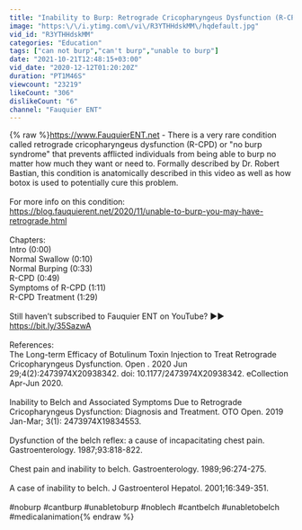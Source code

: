 ```yaml
---
title: "Inability to Burp: Retrograde Cricopharyngeus Dysfunction (R-CPD)"
image: "https:\/\/i.ytimg.com\/vi\/R3YTHHdskMM\/hqdefault.jpg"
vid_id: "R3YTHHdskMM"
categories: "Education"
tags: ["can not burp","can't burp","unable to burp"]
date: "2021-10-21T12:48:15+03:00"
vid_date: "2020-12-12T01:20:20Z"
duration: "PT1M46S"
viewcount: "23219"
likeCount: "306"
dislikeCount: "6"
channel: "Fauquier ENT"
---
```

{% raw %}<a rel="nofollow" target="blank" href="https://www.FauquierENT.net">https://www.FauquierENT.net</a> - There is a very rare condition called retrograde cricopharyngeus dysfunction (R-CPD) or &quot;no burp syndrome&quot; that prevents afflicted individuals from being able to burp no matter how much they want or need to. Formally described by Dr. Robert Bastian, this condition is anatomically described in this video as well as how botox is used to potentially cure this problem.<br /><br />For more info on this condition:<br /><a rel="nofollow" target="blank" href="https://blog.fauquierent.net/2020/11/unable-to-burp-you-may-have-retrograde.html">https://blog.fauquierent.net/2020/11/unable-to-burp-you-may-have-retrograde.html</a><br /><br />Chapters:<br />Intro (0:00)<br />Normal Swallow (0:10)<br />Normal Burping (0:33)<br />R-CPD (0:49)<br />Symptoms of R-CPD (1:11)<br />R-CPD Treatment (1:29)<br /><br />Still haven’t subscribed to Fauquier ENT on YouTube? ►► <a rel="nofollow" target="blank" href="https://bit.ly/35SazwA">https://bit.ly/35SazwA</a><br /><br />References:<br />The Long-term Efficacy of Botulinum Toxin Injection to Treat Retrograde Cricopharyngeus Dysfunction. Open . 2020 Jun 29;4(2):2473974X20938342. doi: 10.1177/2473974X20938342. eCollection Apr-Jun 2020. <br /><br />Inability to Belch and Associated Symptoms Due to Retrograde Cricopharyngeus Dysfunction: Diagnosis and Treatment. OTO Open. 2019 Jan-Mar; 3(1): 2473974X19834553. <br /><br />Dysfunction of the belch reflex: a cause of incapacitating chest pain. Gastroenterology. 1987;93:818-822. <br /><br />Chest pain and inability to belch. Gastroenterology. 1989;96:274-275. <br /><br />A case of inability to belch. J Gastroenterol Hepatol. 2001;16:349-351.<br /><br />#noburp #cantburp #unabletoburp #noblech #cantbelch #unabletobelch #medicalanimation{% endraw %}
